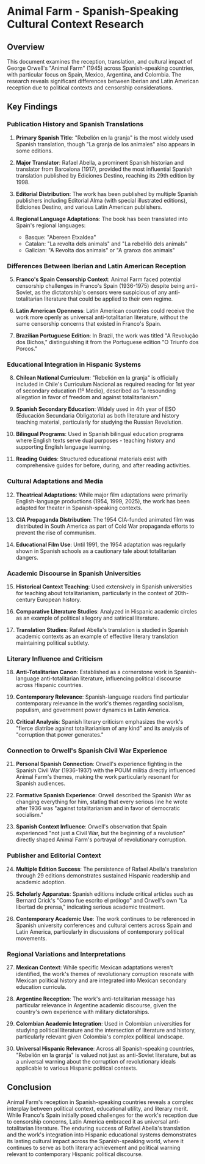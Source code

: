 # Animal Farm - Spanish-Speaking Cultural Context Research

## Overview
This document examines the reception, translation, and cultural impact of George Orwell's "Animal Farm" (1945) across Spanish-speaking countries, with particular focus on Spain, Mexico, Argentina, and Colombia. The research reveals significant differences between Iberian and Latin American reception due to political contexts and censorship considerations.

## Key Findings

### Publication History and Spanish Translations

1. **Primary Spanish Title**: "Rebelión en la granja" is the most widely used Spanish translation, though "La granja de los animales" also appears in some editions.

2. **Major Translator**: Rafael Abella, a prominent Spanish historian and translator from Barcelona (1917), provided the most influential Spanish translation published by Ediciones Destino, reaching its 29th edition by 1998.

3. **Editorial Distribution**: The work has been published by multiple Spanish publishers including Editorial Alma (with special illustrated editions), Ediciones Destino, and various Latin American publishers.

4. **Regional Language Adaptations**: The book has been translated into Spain's regional languages:
   - Basque: "Abereen Etxaldea"
   - Catalan: "La revolta dels animals" and "La rebel·lió dels animals"
   - Galician: "A Revolta dos animais" or "A granxa dos animais"

### Differences Between Iberian and Latin American Reception

5. **Franco's Spain Censorship Context**: Animal Farm faced potential censorship challenges in Franco's Spain (1936-1975) despite being anti-Soviet, as the dictatorship's censors were suspicious of any anti-totalitarian literature that could be applied to their own regime.

6. **Latin American Openness**: Latin American countries could receive the work more openly as universal anti-totalitarian literature, without the same censorship concerns that existed in Franco's Spain.

7. **Brazilian Portuguese Edition**: In Brazil, the work was titled "A Revolução dos Bichos," distinguishing it from the Portuguese edition "O Triunfo dos Porcos."

### Educational Integration in Hispanic Systems

8. **Chilean National Curriculum**: "Rebelión en la granja" is officially included in Chile's Curriculum Nacional as required reading for 1st year of secondary education (1º Medio), described as "a resounding allegation in favor of freedom and against totalitarianism."

9. **Spanish Secondary Education**: Widely used in 4th year of ESO (Educación Secundaria Obligatoria) as both literature and history teaching material, particularly for studying the Russian Revolution.

10. **Bilingual Programs**: Used in Spanish bilingual education programs where English texts serve dual purposes - teaching history and supporting English language learning.

11. **Reading Guides**: Structured educational materials exist with comprehensive guides for before, during, and after reading activities.

### Cultural Adaptations and Media

12. **Theatrical Adaptations**: While major film adaptations were primarily English-language productions (1954, 1999, 2025), the work has been adapted for theater in Spanish-speaking contexts.

13. **CIA Propaganda Distribution**: The 1954 CIA-funded animated film was distributed in South America as part of Cold War propaganda efforts to prevent the rise of communism.

14. **Educational Film Use**: Until 1991, the 1954 adaptation was regularly shown in Spanish schools as a cautionary tale about totalitarian dangers.

### Academic Discourse in Spanish Universities

15. **Historical Context Teaching**: Used extensively in Spanish universities for teaching about totalitarianism, particularly in the context of 20th-century European history.

16. **Comparative Literature Studies**: Analyzed in Hispanic academic circles as an example of political allegory and satirical literature.

17. **Translation Studies**: Rafael Abella's translation is studied in Spanish academic contexts as an example of effective literary translation maintaining political subtlety.

### Literary Influence and Criticism

18. **Anti-Totalitarian Canon**: Established as a cornerstone work in Spanish-language anti-totalitarian literature, influencing political discourse across Hispanic countries.

19. **Contemporary Relevance**: Spanish-language readers find particular contemporary relevance in the work's themes regarding socialism, populism, and government power dynamics in Latin America.

20. **Critical Analysis**: Spanish literary criticism emphasizes the work's "fierce diatribe against totalitarianism of any kind" and its analysis of "corruption that power generates."

### Connection to Orwell's Spanish Civil War Experience

21. **Personal Spanish Connection**: Orwell's experience fighting in the Spanish Civil War (1936-1937) with the POUM militia directly influenced Animal Farm's themes, making the work particularly resonant for Spanish audiences.

22. **Formative Spanish Experience**: Orwell described the Spanish War as changing everything for him, stating that every serious line he wrote after 1936 was "against totalitarianism and in favor of democratic socialism."

23. **Spanish Context Influence**: Orwell's observation that Spain experienced "not just a Civil War, but the beginning of a revolution" directly shaped Animal Farm's portrayal of revolutionary corruption.

### Publisher and Editorial Context

24. **Multiple Edition Success**: The persistence of Rafael Abella's translation through 29 editions demonstrates sustained Hispanic readership and academic adoption.

25. **Scholarly Apparatus**: Spanish editions include critical articles such as Bernard Crick's "Como fue escrito el prólogo" and Orwell's own "La libertad de prensa," indicating serious academic treatment.

26. **Contemporary Academic Use**: The work continues to be referenced in Spanish university conferences and cultural centers across Spain and Latin America, particularly in discussions of contemporary political movements.

### Regional Variations and Interpretations

27. **Mexican Context**: While specific Mexican adaptations weren't identified, the work's themes of revolutionary corruption resonate with Mexican political history and are integrated into Mexican secondary education curricula.

28. **Argentine Reception**: The work's anti-totalitarian message has particular relevance in Argentine academic discourse, given the country's own experience with military dictatorships.

29. **Colombian Academic Integration**: Used in Colombian universities for studying political literature and the intersection of literature and history, particularly relevant given Colombia's complex political landscape.

30. **Universal Hispanic Relevance**: Across all Spanish-speaking countries, "Rebelión en la granja" is valued not just as anti-Soviet literature, but as a universal warning about the corruption of revolutionary ideals applicable to various Hispanic political contexts.

## Conclusion

Animal Farm's reception in Spanish-speaking countries reveals a complex interplay between political context, educational utility, and literary merit. While Franco's Spain initially posed challenges for the work's reception due to censorship concerns, Latin America embraced it as universal anti-totalitarian literature. The enduring success of Rafael Abella's translation and the work's integration into Hispanic educational systems demonstrates its lasting cultural impact across the Spanish-speaking world, where it continues to serve as both literary achievement and political warning relevant to contemporary Hispanic political discourse.